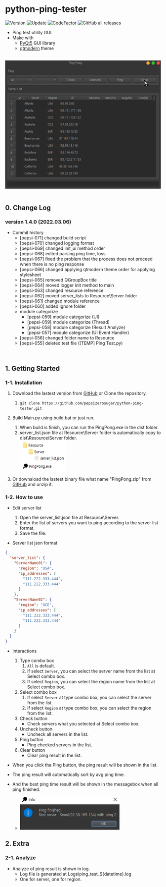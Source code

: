 # python-ping-tester

![Version](https://img.shields.io/badge/Version-1.4.0-green)
![Update](https://img.shields.io/badge/Update-2022.03.06-blue)
[![CodeFactor](https://www.codefactor.io/repository/github/pepsizerosugar/python-ping-tester/badge)](https://www.codefactor.io/repository/github/pepsizerosugar/python-ping-tester)
![GitHub all releases](https://img.shields.io/github/downloads/pepsizerosugar/python-ping-tester/total?color=orange)

* Ping test utility GUI
* Make with
    * [PyQt5](https://github.com/PyQt5) GUI library
    * [qtmodern](https://github.com/gmarull/qtmodern) theme

<br>
<img src="./Resource/img/demo.gif" alt="">
<br><br>

## 0. Change Log

### version 1.4.0 (2022.03.06)

* Commit history
    * [pepsi-071] changed build script
    * [pepsi-070] changed logging format
    * [pepsi-069] changed init_ui method order
    * [pepsi-068] edited parsing ping time, loss
    * [pepsi-067] fixed the problem that the process does not proceed when there is no ping response
    * [pepsi-066] changed applying qtmodern theme order for applying stylesheet
    * [pepsi-065] removed QGroupBox title
    * [pepsi-064] moved logger init method to main
    * [pepsi-063] changed resource reference
    * [pepsi-062] moved server_lists to Resource\Server folder
    * [pepsi-061] changed module reference
    * [pepsi-060] added ignore folder
    * module categorize
        * [pepsi-059] module categorize (UI)
        * [pepsi-059] module categorize (Thread)
        * [pepsi-058] module categorize (Result Analyze)
        * [pepsi-057] module categorize (UI Event Handler)
    * [pepsi-056] changed folder name to Resource
    * [pepsi-055] deleted test file ([TEMP] Ping Test.py)

<br>

## 1. Getting Started

### 1-1. Installation

1. Download the lastest version from [GitHub](https://github.com/pepsizerosugar/python-ping-tester/releases) or Clone
   the repository.
    1. ```git clone https://github.com/pepsizerosugar/python-ping-tester.git```

2. Build Main.py using build.bat or just run.
    1. When build is finish, you can run the PingPong.exe in the dist folder.
    2. server_list.json file at Resource\Server folder is automatically copy to dist\Resource\Server folder.
       <br>
       <img src="./Resource/img/program_when_build_finished.PNG" alt="">
3. Or downaload the lastest binary file what name "PingPong.zip"
   from [GitHub](https://github.com/pepsizerosugar/python-ping-tester/releases) and unzip it.

### 1-2. How to use

* Edit server list
    1. Open the server_list.json file at Resource\Server.
    2. Enter the list of servers you want to ping according to the server list format.
    3. Save the file.

* Server list json format

```json
{
  "server_list": {
    "ServerName01": {
      "region": "USA",
      "ip_addresses": [
        "111.222.333.444",
        "111.222.333.444"
      ]
    },
    "ServerName02": {
      "region": "OCE",
      "ip_addresses": [
        "111.222.333.444",
        "111.222.333.444"
      ]
    }
  }
}
```

* Interactions
    1. Type combo box
        1. ```All``` is default.
        2. If select ```Server```, you can select the server name from the list at Select combo box.
        3. If select ```Region```, you can select the region name from the list at Select combo box.
    2. Select combo box
        1. If select ```Server``` at type combo box, you can select the server from the list.
        2. If select ```Region``` at type combo box, you can select the region from the list.
    3. Check button
        * Check servers what you selected at Select combo box.
    4. Uncheck button
        * Uncheck all servers in the list.
    5. Ping button
        * Ping checked servers in the list.
    6. Clear button
        * Clear ping result in the list.

* When you click the Ping button, the ping result will be shown in the list.
* The ping result will automatically sort by avg ping time.
* And the best ping time result will be shown in the messagebox when all ping finished.
    * <img src="./Resource/img/messagebox_when_ping_finished.PNG" alt="">

## 2. Extra

### 2-1. Analyze

* Analyze of ping result is shown in log.
    * Log file is generated at Logs\ping_test_${datetime}.log
    * One for server, one for region.
